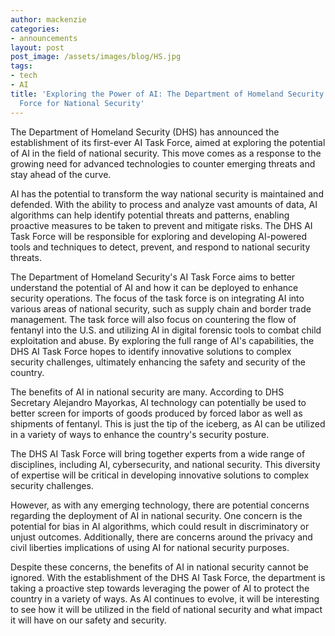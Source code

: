 ```yaml
---
author: mackenzie
categories:
- announcements
layout: post
post_image: /assets/images/blog/HS.jpg
tags:
- tech
- AI
title: 'Exploring the Power of AI: The Department of Homeland Security''s New Task
  Force for National Security'
---
```


The Department of Homeland Security (DHS) has announced the establishment of its first-ever AI Task Force, aimed at exploring the potential of AI in the field of national security. This move comes as a response to the growing need for advanced technologies to counter emerging threats and stay ahead of the curve.

AI has the potential to transform the way national security is maintained and defended. With the ability to process and analyze vast amounts of data, AI algorithms can help identify potential threats and patterns, enabling proactive measures to be taken to prevent and mitigate risks. The DHS AI Task Force will be responsible for exploring and developing AI-powered tools and techniques to detect, prevent, and respond to national security threats.

The Department of Homeland Security's AI Task Force aims to better understand the potential of AI and how it can be deployed to enhance security operations. The focus of the task force is on integrating AI into various areas of national security, such as supply chain and border trade management. The task force will also focus on countering the flow of fentanyl into the U.S. and utilizing AI in digital forensic tools to combat child exploitation and abuse. By exploring the full range of AI's capabilities, the DHS AI Task Force hopes to identify innovative solutions to complex security challenges, ultimately enhancing the safety and security of the country.

The benefits of AI in national security are many. According to DHS Secretary Alejandro Mayorkas, AI technology can potentially be used to better screen for imports of goods produced by forced labor as well as shipments of fentanyl. This is just the tip of the iceberg, as AI can be utilized in a variety of ways to enhance the country's security posture.

The DHS AI Task Force will bring together experts from a wide range of disciplines, including AI, cybersecurity, and national security. This diversity of expertise will be critical in developing innovative solutions to complex security challenges.

However, as with any emerging technology, there are potential concerns regarding the deployment of AI in national security. One concern is the potential for bias in AI algorithms, which could result in discriminatory or unjust outcomes. Additionally, there are concerns around the privacy and civil liberties implications of using AI for national security purposes.

Despite these concerns, the benefits of AI in national security cannot be ignored. With the establishment of the DHS AI Task Force, the department is taking a proactive step towards leveraging the power of AI to protect the country in a variety of ways. As AI continues to evolve, it will be interesting to see how it will be utilized in the field of national security and what impact it will have on our safety and security.